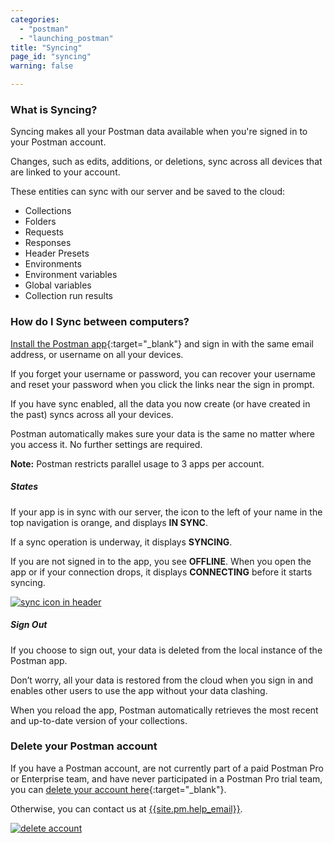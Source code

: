```yaml
---
categories:
  - "postman"
  - "launching_postman"
title: "Syncing"
page_id: "syncing"
warning: false

---
```


### What is Syncing?

Syncing makes all your Postman data available when you're signed in to your Postman account.

Changes, such as edits, additions, or deletions, sync across all devices that are linked to your account.

These entities can sync with our server and be saved to the cloud:

   *   Collections
   *   Folders
   *   Requests
   *   Responses
   *   Header Presets
   *   Environments
   *   Environment variables
   *   Global variables
   *   Collection run results

### How do I Sync between computers?

[Install the Postman app](https://getpostman.com/apps){:target="_blank"} and sign in with the same email address, or username on all your devices. 

If you forget your username or password, you can recover your username and reset your password when you click the links near the sign in prompt. 

If you have sync enabled, all the data you now create (or have created in the past) syncs across all your devices.

Postman automatically makes sure your data is the same no matter where you access it. No further settings are required.

**Note:** Postman restricts parallel usage to 3 apps per account.


##### **States**

If your app is in sync with our server, the icon to the left of your name in the top navigation is orange, and displays **IN SYNC**. 

If a sync operation is underway, it displays **SYNCING**. 

If you are not signed in to the app, you see **OFFLINE**. When you open the app or if your connection drops, it displays **CONNECTING** before it starts syncing.

[![sync icon in header](https://s3.amazonaws.com/postman-static-getpostman-com/postman-docs/syncing-headerIcon.png)](https://s3.amazonaws.com/postman-static-getpostman-com/postman-docs/syncing-headerIcon.pngng)

##### **Sign Out**

If you choose to sign out, your data is deleted from the local instance of the Postman app. 

Don’t worry, all your data is restored from the cloud when you sign in and enables other users to use the app without your data clashing.

When you reload the app, Postman automatically retrieves the most recent and up-to-date version of your collections.

### Delete your Postman account

If you have a Postman account, are not currently part of a paid Postman Pro or Enterprise team, and have never participated in a Postman Pro trial team, you can [delete your account here](https://app.getpostman.com/dashboard/profile){:target="_blank"}. 

Otherwise, you can contact us at [{{site.pm.help_email}}](mailto:{{site.pm.help_email}}).

[![delete account](https://s3.amazonaws.com/postman-static-getpostman-com/postman-docs/syncing-deleteAccount.png)](https://s3.amazonaws.com/postman-static-getpostman-com/postman-docs/syncing-deleteAccount.png)
